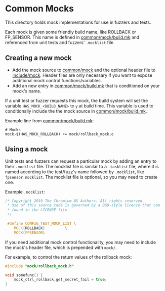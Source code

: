 # Common Mocks
This directory holds mock implementations for use in fuzzers and tests.

Each mock is given some friendly build name, like ROLLBACK or FP_SENSOR.
This name is defined in [common/mock/build.mk](build.mk) and referenced
from unit tests and fuzzers' `.mocklist` file.

## Creating a new mock

* Add the mock source to [common/mock](/common/mock) and the
  optional header file to [include/mock](/include/mock).
  Header files are only necessary if you want to expose additional
  mock control functions/variables.
* Add an new entry in [common/mock/build.mk](build.mk)
  that is conditioned on your mock's name.

If a unit test or fuzzer requests this mock, the build system will
set the variable `HAS_MOCK_<BUILD_NAME>` to `y` at build time.
This variable is used to conditionally include the the mock source
in [common/mock/build.mk](build.mk).

Example line from [common/mock/build.mk](build.mk):

```make
# Mocks
mock-$(HAS_MOCK_ROLLBACK) += mock/rollback_mock.o
```

## Using a mock
Unit tests and fuzzers can request a particular mock by adding an entry to
their `.mocklist` file. The mocklist file is similar to a `.tasklist`
file, where it is named according to the test/fuzz's name followed by
`.mocklist`, like `fpsensor.mocklist`.
The mocklist file is optional, so you may need to create one.

Example `.mocklist`:

```c
/* Copyright 2019 The Chromium OS Authors. All rights reserved.
 * Use of this source code is governed by a BSD-style license that can be
 * found in the LICENSE file.
 */

 #define CONFIG_TEST_MOCK_LIST \
	MOCK(ROLLBACK)         \
	MOCK(FPSENSOR)
```

If you need additional mock control functionality, you may need to include
the mock's header file, which is prepended with `mock/`.

For example, to control the return values of the rollback mock:

```c
#include "mock/rollback_mock.h"

void somefunc() {
	mock_ctrl_rollback.get_secret_fail = true;
}
```